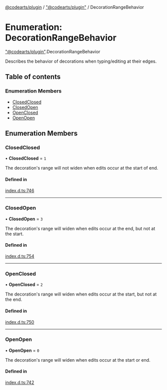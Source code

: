[@codearts/plugin](../README.md) / ["@codearts/plugin"](../modules/_codearts_plugin_.md) / DecorationRangeBehavior

# Enumeration: DecorationRangeBehavior

["@codearts/plugin"](../modules/_codearts_plugin_.md).DecorationRangeBehavior

Describes the behavior of decorations when typing/editing at their edges.

## Table of contents

### Enumeration Members

- [ClosedClosed](codearts_plugin_.DecorationRangeBehavior.md#closedclosed)
- [ClosedOpen](codearts_plugin_.DecorationRangeBehavior.md#closedopen)
- [OpenClosed](codearts_plugin_.DecorationRangeBehavior.md#openclosed)
- [OpenOpen](codearts_plugin_.DecorationRangeBehavior.md#openopen)

## Enumeration Members

### ClosedClosed

• **ClosedClosed** = ``1``

The decoration's range will not widen when edits occur at the start of end.

#### Defined in

[index.d.ts:746](https://github.com/shuyaqian/cloudide-plugin-api/blob/5b69219/index.d.ts#L746)

___

### ClosedOpen

• **ClosedOpen** = ``3``

The decoration's range will widen when edits occur at the end, but not at the start.

#### Defined in

[index.d.ts:754](https://github.com/shuyaqian/cloudide-plugin-api/blob/5b69219/index.d.ts#L754)

___

### OpenClosed

• **OpenClosed** = ``2``

The decoration's range will widen when edits occur at the start, but not at the end.

#### Defined in

[index.d.ts:750](https://github.com/shuyaqian/cloudide-plugin-api/blob/5b69219/index.d.ts#L750)

___

### OpenOpen

• **OpenOpen** = ``0``

The decoration's range will widen when edits occur at the start or end.

#### Defined in

[index.d.ts:742](https://github.com/shuyaqian/cloudide-plugin-api/blob/5b69219/index.d.ts#L742)
